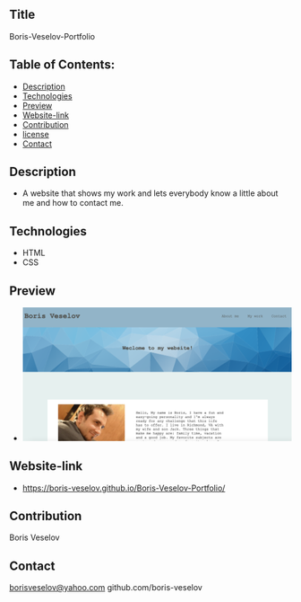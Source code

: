 ## Title 

Boris-Veselov-Portfolio

## Table of Contents:
  
* [Description](#description)
* [Technologies](#technologies)
* [Preview](#preview)
* [Website-link](#website-link)
* [Contribution](#contribution)
* [license](#license)
* [Contact](#contact)

## Description
* A website that shows my work and lets everybody know a little about me and how to contact me.

## Technologies
* HTML
* CSS

## Preview
* ![Screenshot of index.html](./assets/images/screenshot.jpg)

## Website-link

* https://boris-veselov.github.io/Boris-Veselov-Portfolio/


## Contribution

Boris Veselov

## Contact

borisveselov@yahoo.com
github.com/boris-veselov
